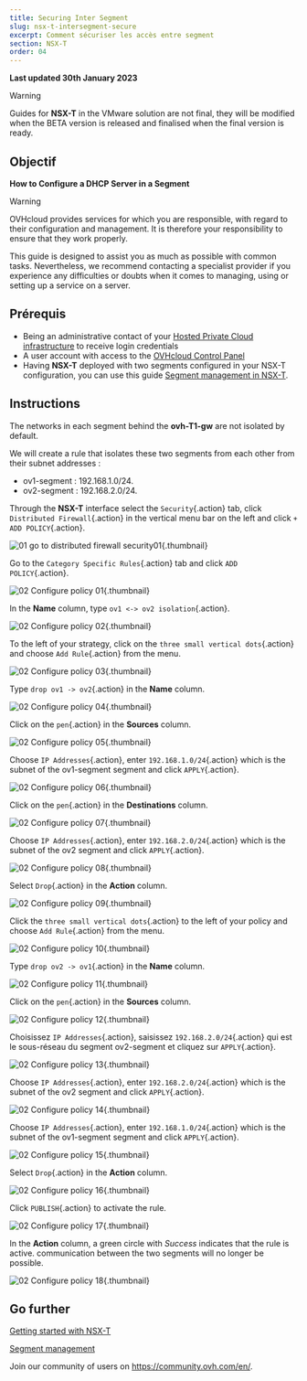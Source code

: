 ```yaml
---
title: Securing Inter Segment
slug: nsx-t-intersegment-secure
excerpt: Comment sécuriser les accès entre segment
section: NSX-T
order: 04
---
```


**Last updated 30th January 2023**

> [!warning]
> Guides for **NSX-T** in the VMware solution are not final, they will be modified when the BETA version is released and finalised when the final version is ready.
>


## Objectif

**How to Configure a DHCP Server in a Segment**

> [!warning]
> OVHcloud provides services for which you are responsible, with regard to their configuration and management. It is therefore your responsibility to ensure that they work properly.
>
> This guide is designed to assist you as much as possible with common tasks. Nevertheless, we recommend contacting a specialist provider if you experience any difficulties or doubts when it comes to managing, using or setting up a service on a server.
>

## Prérequis

- Being an administrative contact of your [Hosted Private Cloud infrastructure](https://www.ovhcloud.com/en-gb/enterprise/products/hosted-private-cloud/) to receive login credentials
- A user account with access to the [OVHcloud Control Panel](https://www.ovh.com/auth/?action=gotomanager&from=https://www.ovh.co.uk/&ovhSubsidiary=GB)
- Having **NSX-T** deployed with two segments configured in your NSX-T configuration, you can use this guide [Segment management in NSX-T](https://docs.ovh.com/gb/en/private-cloud/nsx-t-segment-management).

## Instructions

The networks in each segment behind the **ovh-T1-gw** are not isolated by default.

We will create a rule that isolates these two segments from each other from their subnet addresses :

- ov1-segment : 192.168.1.0/24.
- ov2-segment : 192.168.2.0/24.

Through the **NSX-T** interface select the `Security`{.action} tab, click `Distributed Firewall`{.action} in the vertical menu bar on the left and click `+ ADD POLICY`{.action}.

![01 go to distributed firewall security01](images/01-goto-distributed-firewall-security01.png){.thumbnail}

Go to the `Category Specific Rules`{.action} tab and click `ADD POLICY`{.action}.

![02 Configure policy 01](images/02-configure-policy01.png){.thumbnail}

In the **Name** column, type `ov1 <-> ov2 isolation`{.action}.

![02 Configure policy 02](images/02-configure-policy02.png){.thumbnail}

To the left of your strategy, click on the `three small vertical dots`{.action} and choose `Add Rule`{.action} from the menu.

![02 Configure policy 03](images/02-configure-policy03.png){.thumbnail}

Type `drop ov1 -> ov2`{.action} in the **Name** column.

![02 Configure policy 04](images/02-configure-policy04.png){.thumbnail}

Click on the `pen`{.action} in the **Sources** column.

![02 Configure policy 05](images/02-configure-policy05.png){.thumbnail}

Choose `IP Addresses`{.action}, enter `192.168.1.0/24`{.action} which is the subnet of the ov1-segment segment and click `APPLY`{.action}.

![02 Configure policy 06](images/02-configure-policy06.png){.thumbnail}

Click on the `pen`{.action} in the **Destinations** column.

![02 Configure policy 07](images/02-configure-policy07.png){.thumbnail}

Choose `IP Addresses`{.action}, enter `192.168.2.0/24`{.action} which is the subnet of the ov2 segment and click `APPLY`{.action}.

![02 Configure policy 08](images/02-configure-policy08.png){.thumbnail}

Select `Drop`{.action} in the **Action** column.

![02 Configure policy 09](images/02-configure-policy09.png){.thumbnail}

Click the `three small vertical dots`{.action} to the left of your policy and choose `Add Rule`{.action} from the menu.

![02 Configure policy 10](images/02-configure-policy10.png){.thumbnail}

Type `drop ov2 -> ov1`{.action} in the **Name** column.

![02 Configure policy 11](images/02-configure-policy11.png){.thumbnail}

Click on the `pen`{.action} in the **Sources** column.

![02 Configure policy 12](images/02-configure-policy12.png){.thumbnail}

Choisissez `IP Addresses`{.action}, saisissez `192.168.2.0/24`{.action} qui est le sous-réseau du segment ov2-segment et cliquez sur `APPLY`{.action}.

![02 Configure policy 13](images/02-configure-policy13.png){.thumbnail}

Choose `IP Addresses`{.action}, enter `192.168.2.0/24`{.action} which is the subnet of the ov2 segment and click `APPLY`{.action}.

![02 Configure policy 14](images/02-configure-policy14.png){.thumbnail}

Choose `IP Addresses`{.action}, enter `192.168.1.0/24`{.action} which is the subnet of the ov1-segment segment and click `APPLY`{.action}.

![02 Configure policy 15](images/02-configure-policy15.png){.thumbnail}

Select `Drop`{.action} in the **Action** column.

![02 Configure policy 16](images/02-configure-policy16.png){.thumbnail}

Click `PUBLISH`{.action} to activate the rule.

![02 Configure policy 17](images/02-configure-policy17.png){.thumbnail}

In the **Action** column, a green circle with *Success* indicates that the rule is active. communication between the two segments will no longer be possible.

![02 Configure policy 18](images/02-configure-policy18.png){.thumbnail}


## Go further <a name="gofurther"></a>

[Getting started with NSX-T](https://docs.ovh.com/gb/en/private-cloud/nsx-t-first-steps/)

[Segment management](https://docs.ovh.com/gb/en/nsx-t-segment-management/)

Join our community of users on <https://community.ovh.com/en/>.

